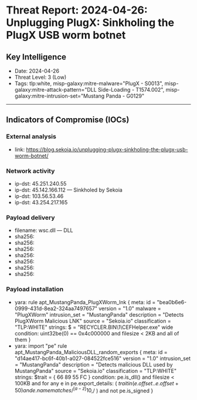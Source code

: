 # Threat Report: 2024-04-26: Unplugging PlugX: Sinkholing the PlugX USB worm botnet


## Key Intelligence
* Date: 2024-04-26
* Threat Level: 3 (Low)
* Tags: tlp:white, misp-galaxy:mitre-malware="PlugX - S0013", misp-galaxy:mitre-attack-pattern="DLL Side-Loading - T1574.002", misp-galaxy:mitre-intrusion-set="Mustang Panda - G0129"

---

## Indicators of Compromise (IOCs)
### External analysis
* link: https://blog.sekoia.io/unplugging-plugx-sinkholing-the-plugx-usb-worm-botnet/

### Network activity
* ip-dst: 45.251.240.55
* ip-dst: 45.142.166.112 — Sinkholed by Sekoia
* ip-dst: 103.56.53.46
* ip-dst: 43.254.217.165

### Payload delivery
* filename: wsc.dll — DLL
* sha256: <sha256>
* sha256: <sha256>
* sha256: <sha256>
* sha256: <sha256>
* sha256: <sha256>
* sha256: <sha256>
* sha256: <sha256>

### Payload installation
* yara: rule apt_MustangPanda_PlugXWorm_lnk {
    meta:
        id = "bea0b6e6-0999-431d-8ea2-324aa7497657"
        version = "1.0"
        malware = "PlugXWorm"
        intrusion_set = "MustangPanda"
        description = "Detects PlugXWorm Malicious LNK"
        source = "Sekoia.io"
        classification = "TLP:WHITE"
    strings:
        $ = "RECYCLER.BIN\\1\\CEFHelper.exe" wide
    condition:
        uint32be(0) == 0x4c000000 
        and filesize < 2KB
        and all of them 
}
* yara: import "pe"
rule apt_MustangPanda_MaliciousDLL_random_exports {
    meta:
        id = "d14ae417-bc6f-40b1-a027-084522fce516"
        version = "1.0"
        intrusion_set = "MustangPanda"
        description = "Detects malicious DLL used by MustangPanda"
        source = "Sekoia.io"
        classification = "TLP:WHITE"
    strings: 
    	$trait = { 66 89 55 FC } 
    condition: 
    	pe.is_dll() and filesize < 100KB and 
        for any e in pe.export_details: (
        	$trait in (e.offset..e.offset+50)
            and e.name matches /^[a-z]{10,}$/
        )
        and not pe.is_signed
}

